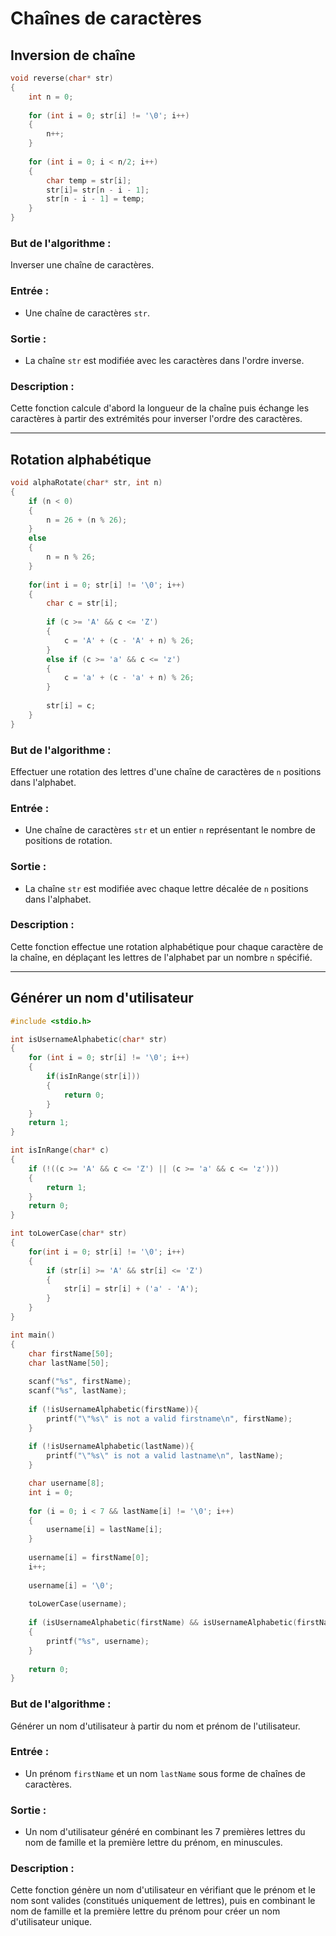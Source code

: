 # Chaînes de caractères

## Inversion de chaîne

```c
void reverse(char* str)
{
    int n = 0;
    
    for (int i = 0; str[i] != '\0'; i++)
    {
        n++;
    }
        
    for (int i = 0; i < n/2; i++)
    {
        char temp = str[i];
        str[i]= str[n - i - 1];
        str[n - i - 1] = temp;
    }
}
```

### **But de l'algorithme** :
Inverser une chaîne de caractères.

### **Entrée** :
- Une chaîne de caractères `str`.

### **Sortie** :
- La chaîne `str` est modifiée avec les caractères dans l'ordre inverse.

### **Description** :
Cette fonction calcule d'abord la longueur de la chaîne puis échange les caractères à partir des extrémités pour inverser l'ordre des caractères.

---

## Rotation alphabétique

```c
void alphaRotate(char* str, int n)
{
    if (n < 0)
    {
        n = 26 + (n % 26);
    }
    else
    {
        n = n % 26;
    }
    
    for(int i = 0; str[i] != '\0'; i++)
    {
        char c = str[i];
        
        if (c >= 'A' && c <= 'Z')
        {
            c = 'A' + (c - 'A' + n) % 26;
        }
        else if (c >= 'a' && c <= 'z')
        {
            c = 'a' + (c - 'a' + n) % 26;
        }
        
        str[i] = c;
    }
}
```

### **But de l'algorithme** :
Effectuer une rotation des lettres d'une chaîne de caractères de `n` positions dans l'alphabet.

### **Entrée** :
- Une chaîne de caractères `str` et un entier `n` représentant le nombre de positions de rotation.

### **Sortie** :
- La chaîne `str` est modifiée avec chaque lettre décalée de `n` positions dans l'alphabet.

### **Description** :
Cette fonction effectue une rotation alphabétique pour chaque caractère de la chaîne, en déplaçant les lettres de l'alphabet par un nombre `n` spécifié.

---

## Générer un nom d'utilisateur

```c
#include <stdio.h>

int isUsernameAlphabetic(char* str)
{
    for (int i = 0; str[i] != '\0'; i++)
    {
        if(isInRange(str[i]))
        {
            return 0;
        }
    }
    return 1;
}

int isInRange(char* c)
{
    if (!((c >= 'A' && c <= 'Z') || (c >= 'a' && c <= 'z')))
    {
        return 1;
    }
    return 0;
}

int toLowerCase(char* str)
{
    for(int i = 0; str[i] != '\0'; i++)
    {
        if (str[i] >= 'A' && str[i] <= 'Z')
        {
            str[i] = str[i] + ('a' - 'A');    
        }
    }
}

int main()
{
    char firstName[50];
    char lastName[50];
    
    scanf("%s", firstName);
    scanf("%s", lastName);
    
    if (!isUsernameAlphabetic(firstName)){
        printf("\"%s\" is not a valid firstname\n", firstName);
    }
    
    if (!isUsernameAlphabetic(lastName)){
        printf("\"%s\" is not a valid lastname\n", lastName);
    }

    char username[8];
    int i = 0;
    
    for (i = 0; i < 7 && lastName[i] != '\0'; i++)
    {
        username[i] = lastName[i];
    }
    
    username[i] = firstName[0];
    i++;
    
    username[i] = '\0';
    
    toLowerCase(username);
        
    if (isUsernameAlphabetic(firstName) && isUsernameAlphabetic(firstName))
    {
        printf("%s", username);
    }
    
    return 0;    
}
```

### **But de l'algorithme** :
Générer un nom d'utilisateur à partir du nom et prénom de l'utilisateur.

### **Entrée** :
- Un prénom `firstName` et un nom `lastName` sous forme de chaînes de caractères.

### **Sortie** :
- Un nom d'utilisateur généré en combinant les 7 premières lettres du nom de famille et la première lettre du prénom, en minuscules.

### **Description** :
Cette fonction génère un nom d'utilisateur en vérifiant que le prénom et le nom sont valides (constitués uniquement de lettres), puis en combinant le nom de famille et la première lettre du prénom pour créer un nom d'utilisateur unique.